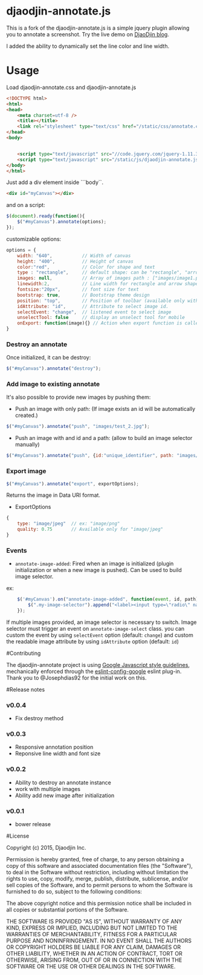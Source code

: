 # djaodjin-annotate.js

This is a fork of the djaodjin-annotate.js is a simple jquery plugin allowing you to annotate
a screenshot. Try the live demo on [DjaoDjin blog](https://djaodjin.com/blog/jquery-plugin-to-annotate-images.blog).

I added the ability to dynamically set the line color and line width.


# Usage

Load djaodjin-annotate.css and djaodjin-annotate.js
```html
<!DOCTYPE html>
<html>
<head>
	<meta charset=utf-8 />
	<title></title>
	<link rel="stylesheet" type="text/css" href="/static/css/annotate.css" />
</head>
<body>


	<script type="text/javascript" src="//code.jquery.com/jquery-1.11.3.min.js"></script>
	<script type="text/javascript" src="/static/js/djaodjin-annotate.js"></script>
</body>
</html>
```

Just add a div element inside ```body``.

```html
<div id="myCanvas"></div>
```

and on a script:

```javascript
$(document).ready(function(){
	$("#myCanvas").annotate(options);
});
```

customizable options:

```javascript
options = {
	width: "640",			// Width of canvas
	height: "400",			// Height of canvas
	color:"red", 			// Color for shape and text
	type : "rectangle",		// default shape: can be "rectangle", "arrow" or "text"
	images: null,			// Array of images path : ["images/image1.png", "images/image2.png"]
	linewidth:2,			// Line width for rectangle and arrow shapes
	fontsize:"20px",		// font size for text
	bootstrap: true,		// Bootstrap theme design
	position: "top",		// Position of toolbar (available only with bootstrap)
	idAttribute: "id",		// Attribute to select image id.
	selectEvent: "change",	// listened event to select image
	unselectTool: false		// display an unselect tool for mobile
	onExport: function(image){}	// Action when export function is called, with data uri as params (default log to console)
}
```

### Destroy an annotate
Once initialized, it can be destroy:

```javascript
$("#myCanvas").annotate("destroy");
```

### Add image to existing annotate
It's also possible to provide new images by pushing them:

- Push an image with only path: (If image exists an id will be automatically created.)
```javascript
$("#myCanvas").annotate("push", "images/test_2.jpg");
```


- Push an image with and id and a path: (allow to build an image selector manually)

```javascript
$("#myCanvas").annotate("push", {id:"unique_identifier", path: "images/test_2.jpg"});
```


### Export image

```javascript
$("#myCanvas").annotate("export", exportOptions);
```
Returns the image in Data URI format.

* ExportOptions

```javascript
{
	type: "image/jpeg"	// ex: "image/png"
	quality: 0.75		// Available only for "image/jpeg"
}
```

### Events

* ```annotate-image-added```: Fired when an image is initialized (plugin initialization or when a new image is pushed). Can be used to build image selector.

ex:

```javascript
	$('#myCanvas').on("annotate-image-added", function(event, id, path){
		$(".my-image-selector").append("<label><input type=\"radio\" name=\"image-selector\" class=\"annotate-image-select\" id=\"" + id + "\" checked><img src=\"" + path + "\" width=\"35\" height=\"35\"></label>");
	});
```

If multiple images provided, an image selector is necessary to switch. Image selector must trigger an event on ```annotate-image-select``` class. you can custom the event by using ```selectEvent``` option (default: ```change```) and custom the readable image attribute by using ```idAttribute``` option (default: ```id```)

#Contributing

The djaodjin-annotate project is using [Google Javascript style guidelines](https://google.github.io/styleguide/javascriptguide.xml),
mechanically enforced through the [eslint-config-google](https://github.com/google/eslint-config-google) eslint plug-in.
Thank you to @Josephdias92 for the initial work on this.


#Release notes

### v0.0.4

- Fix destroy method

### v0.0.3

- Responsive annotation position
- Reponsive line width and font size

### v0.0.2

- Ability to destroy an annotate instance
- work with multiple images
- Ability add new image after initialization

### v0.0.1

- bower release

#License

Copyright (c) 2015, Djaodjin Inc.

Permission is hereby granted, free of charge, to any person obtaining a copy
of this software and associated documentation files (the "Software"), to deal
in the Software without restriction, including without limitation the rights
to use, copy, modify, merge, publish, distribute, sublicense, and/or sell
copies of the Software, and to permit persons to whom the Software is
furnished to do so, subject to the following conditions:

The above copyright notice and this permission notice shall be included in
all copies or substantial portions of the Software.

THE SOFTWARE IS PROVIDED "AS IS", WITHOUT WARRANTY OF ANY KIND, EXPRESS OR
IMPLIED, INCLUDING BUT NOT LIMITED TO THE WARRANTIES OF MERCHANTABILITY,
FITNESS FOR A PARTICULAR PURPOSE AND NONINFRINGEMENT. IN NO EVENT SHALL THE
AUTHORS OR COPYRIGHT HOLDERS BE LIABLE FOR ANY CLAIM, DAMAGES OR OTHER
LIABILITY, WHETHER IN AN ACTION OF CONTRACT, TORT OR OTHERWISE, ARISING FROM,
OUT OF OR IN CONNECTION WITH THE SOFTWARE OR THE USE OR OTHER DEALINGS IN
THE SOFTWARE.
